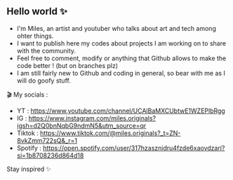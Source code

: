 ## Hello world ✨

- I'm Miles, an artist and youtuber who talks about art and tech among ohter things.
- I want to publish here my codes about projects I am working on to share with the community.
- Feel free to comment, modify or anything that Github allows to make the code better ! (but on branches plz)
- I am still fairly new to Github and coding in general, so bear with me as I will do goofy stuff.

🎬 My socials :
- YT : https://www.youtube.com/channel/UCAlBaMXCUbtwE1WZEPlbRgg
- IG : https://www.instagram.com/miles.originals?igsh=d2Q0bnNqbG9ndmN5&utm_source=qr
- Tiktok :  https://www.tiktok.com/@miles.originals?_t=ZN-8vkZmm722sQ&_r=1
- Spotify : https://open.spotify.com/user/317hzasznidru4fzde6xaovdzari?si=1b8708236d864d18

Stay inspired ✨
